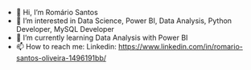 - 👋 Hi, I’m Romário Santos
- 👀 I’m interested in Data Science, Power BI, Data Analysis, Python Developer, MySQL Developer
- 🌱 I’m currently learning Data Analysis with Power BI
- 📫 How to reach me: 
Linkedin: https://www.linkedin.com/in/romario-santos-oliveira-1496191bb/

